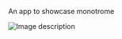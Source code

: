 An app to showcase monotrome


![Image description](https://i.ibb.co/PNWddVx/Screenshot-2019-11-30-at-11-28-17-PM.png)
